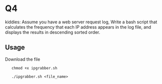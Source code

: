 # Q4

kiddies: Assume you have a web server request log, Write a bash script that calculates the frequency that each IP address appears in the log file, and displays the results in descending sorted order.

## Usage

Download the file


```
   chmod +x ipgrabber.sh

   ./ipgrabber.sh <file_name>


```


